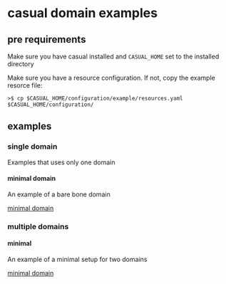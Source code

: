 
# casual domain examples

## pre requirements

Make sure you have casual installed and `CASUAL_HOME` set to the installed directory

Make sure you have a resource configuration. If not, copy the example resorce file:
    
    >$ cp $CASUAL_HOME/configuration/example/resources.yaml $CASUAL_HOME/configuration/
    
    

## examples

### single domain

Examples that uses only one domain

#### minimal domain
An example of a bare bone domain

[minimal domain]( single/minimal/minimal.md)




### multiple domains

#### minimal
An example of a minimal setup for two domains

[minimal domain]( minimal/minimal.md)
